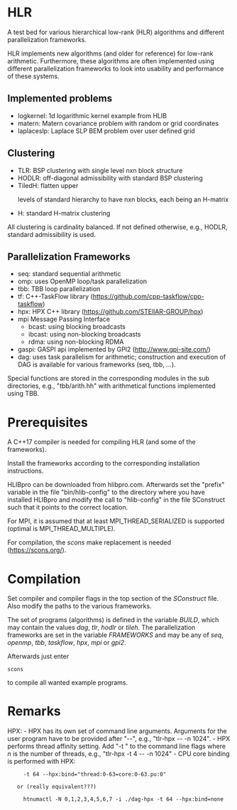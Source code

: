 HLR
=======

A test bed for various hierarchical low-rank (HLR) algorithms and different
parallelization frameworks. 

HLR implements new algorithms (and older for reference) for low-rank
arithmetic. Furthermore, these algorithms are often implemented using different
parallelization frameworks to look into usability and performance of these systems.

Implemented problems
--------------------

  - logkernel:  1d logarithmic kernel example from HLIB
  - matern:     Matern covariance problem with random or grid coordinates
  - laplaceslp: Laplace SLP BEM problem over user defined grid
  
Clustering
----------

  - TLR:    BSP clustering with single level nxn block structure
  - HODLR:  off-diagonal admissibility with standard BSP clustering
  - TiledH: flatten upper <p> levels of standard hierarchy to have nxn
            blocks, each being an H-matrix
  - H:      standard H-matrix clustering

All clustering is cardinality balanced. If not defined otherwise, e.g., HODLR, standard
admissibility is used.

Parallelization Frameworks
--------------------------

  - seq:       standard sequential arithmetic
  - omp:       uses OpenMP loop/task parallelization
  - tbb:       TBB loop parallelization
  - tf:        C++-TaskFlow library (https://github.com/cpp-taskflow/cpp-taskflow)
  - hpx:       HPX C++ library (https://github.com/STEllAR-GROUP/hpx)
  - mpi        Message Passing Interface
    - bcast:   using blocking broadcasts
    - ibcast:  using non-blocking broadcasts
    - rdma:    using non-blocking RDMA
  - gaspi:     GASPI api implemented by GPI2 (http://www.gpi-site.com/)
  - dag:       uses task parallelism for arithmetic; construction and execution
               of DAG is available for various frameworks (seq, tbb, ...).

Special functions are stored in the corresponding modules in the sub directories, e.g.,
"tbb/arith.hh" with arithmetical functions implemented using TBB.

Prerequisites
=============
    
A C++17 compiler is needed for compiling HLR (and some of the frameworks).

Install the frameworks according to the corresponding installation instructions. 

HLIBpro can be downloaded from hlibpro.com. Afterwards set the "prefix" variable in the
file "bin/hlib-config" to the directory where you have installed HLIBpro and modify the
call to "hlib-config" in the file SConstruct such that it points to the correct location.

For MPI, it is assumed that at least MPI_THREAD_SERIALIZED is supported (optimal is
MPI_THREAD_MULTIPLE). 

For compilation, the *scons* make replacement is needed
(https://scons.org/).


Compilation
===========

Set compiler and compiler flags in the top section of the *SConstruct* file. Also modify
the paths to the various frameworks.

The set of programs (algorithms) is defined in the variable *BUILD*, which may contain the
values *dag*, *tlr*, *hodlr* or *tileh*. The parallelization frameworks are set in the
variable *FRAMEWORKS* and may be any of *seq*, *openmp*, *tbb*, *taskflow*, *hpx*, *mpi*
or *gpi2*.

Afterwards just enter

~~~
scons
~~~

to compile all wanted example programs.


Remarks
=======

HPX: - HPX has its own set of command line arguments. Arguments for the user program have
       to be provided after "--", e.g., "tlr-hpx -- -n 1024".
     - HPX performs thread affinity setting. Add "-t <n>" to the command line flags where
       *n* is the number of threads, e.g., "tlr-hpx -t 4 -- -n 1024"
     - CPU core binding is performed with HPX:

         -t 64 --hpx:bind="thread:0-63=core:0-63.pu:0"

       or (really equivalent???)

         htnumactl -N 0,1,2,3,4,5,6,7 -i ./dag-hpx -t 64 --hpx:bind=none

